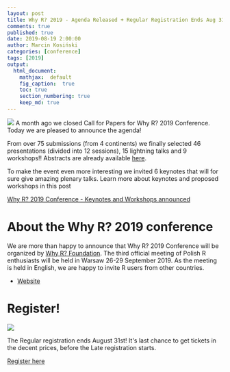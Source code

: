 ```yaml
---
layout: post
title: Why R? 2019 - Agenda Released + Regular Registration Ends Aug 31st!
comments: true
published: true
date: 2019-08-19 2:00:00
author: Marcin Kosiński
categories: [conference]
tags: [2019]
output:
  html_document:
    mathjax:  default
    fig_caption:  true
    toc: true
    section_numbering: true
    keep_md: true
---
```


<img src="/foundation/images/fulls/whyr2019/agenda.jpg" class="fit image"> A month ago we closed Call for Papers for Why R? 2019 Conference. Today we are pleased to announce the agenda!

From over 75 submissions (from 4 continents) we finally selected 46 presentations (divided into 12 sessions), 15 lightning talks and 9 workshops!! Abstracts are already available [here](https://github.com/WhyR2019/abstracts/).

To make the event even more interesting we invited 6 keynotes that will for sure give amazing plenary talks. Learn more about keynotes and proposed workshops in this post

[Why R? 2019 Conference - Keynotes and Workshops announced](http://whyr.pl/foundation/2019/WhyR-2019-Keynotes-Workshops-Announced/)

# About the **Why R? 2019** conference

We are more than happy to announce that Why R? 2019 Conference will be organized by [Why R? Foundation](http://whyr.pl/foundation/tags/#info). The third official meeting of Polish R enthusiasts will be held in Warsaw 26-29 September 2019. As the meeting is held in English, we are happy to invite R users from other countries. 

- [Website](http://whyr.pl/2019/)

# Register!

<img src="/foundation/images/fulls/whyr2019/timeline_update_small.jpg" class="fit image">

The Regular registration ends August 31st! It's last chance to get tickets in the decent prices, before the Late registration starts.

[Register here](http://whyr.pl/2019/register/)

